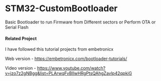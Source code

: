 ﻿# STM32-CustomBootloader
Basic Bootloader to run Firmware from Different sectors or Perform OTA or Serial Flash


 #### Related Project 

I have followed this tutorial projects from embetronicx

Web version - https://embetronicx.com/bootloader-tutorials/

Video version - https://www.youtube.com/watch?v=jzo7z2gNBgg&list=PLArwqFvBIlwHRgPtsQAhgZavlp42qpkiG
